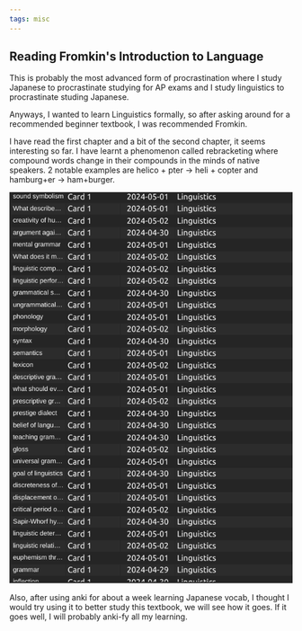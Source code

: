 ```yaml
---
tags: misc
---
```


## Reading Fromkin's Introduction to Language

This is probably the most advanced form of procrastination where I study Japanese to procrastinate studying for AP exams and I study linguistics to procrastinate studing Japanese.

Anyways, I wanted to learn Linguistics formally, so after asking around for a recommended beginner textbook, I was recommended Fromkin.

I have read the first chapter and a bit of the second chapter, it seems interesting so far. I have learnt a phenomenon called rebracketing where compound words change in their compounds in the minds of native speakers. 2 notable examples are helico + pter → heli + copter and hamburg+er → ham+burger.

![ ](/media/ling_anki.png)

Also, after using anki for about a week learning Japanese vocab, I thought I would try using it to better study this textbook, we will see how it goes. If it goes well, I will probably anki-fy all my learning.
